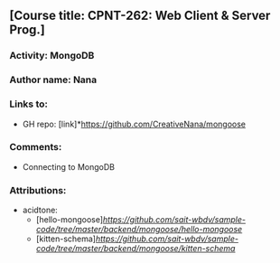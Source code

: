 ## [Course title: CPNT-262: Web Client & Server Prog.]

### Activity: MongoDB
### Author name: Nana

### Links to:
  + GH repo: [link]*https://github.com/CreativeNana/mongoose

### Comments: 
  + Connecting to MongoDB
   
### Attributions: 
  + acidtone:
    + [hello-mongoose]*https://github.com/sait-wbdv/sample-code/tree/master/backend/mongoose/hello-mongoose*
    + [kitten-schema]*https://github.com/sait-wbdv/sample-code/tree/master/backend/mongoose/kitten-schema*
